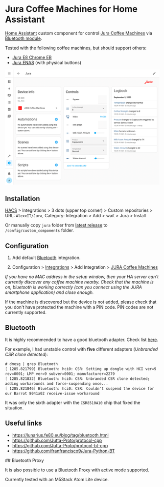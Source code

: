 # Jura Coffee Machines for Home Assistant

[Home Assistant](https://www.home-assistant.io/) custom component for control [Jura Coffee Machines](https://us.jura.com/) via [Bluetooth module](https://us.jura.com/en/homeproducts/accessories/SmartConnect-Main-72167).

Tested with the following coffee machines, but should support others: 
- [Jura E8 Chrome EB](https://us.jura.com/en/homeproducts/machines/E8-Chrome-NAA-15371)
- [Jura ENA8](https://us.jura.com/en/homeproducts/machines/ENA-8-Metropolitan-Black-NA-15281) (with physical buttons)

![](demo.png)

## Installation

[HACS](https://hacs.xyz/) > Integrations > 3 dots (upper top corner) > Custom repositories > URL: `AlexxIT/Jura`, Category: Integration > Add > wait > Jura > Install

Or manually copy `jura` folder from [latest release](https://github.com/AlexxIT/Jura/releases/latest) to `/config/custom_components` folder.

## Configuration

1. Add default [Bluetooth](https://www.home-assistant.io/integrations/bluetooth/) integration. 

2. Configuration > [Integrations](https://my.home-assistant.io/redirect/integrations/) > Add Integration > [JURA Coffee Machines](https://my.home-assistant.io/redirect/config_flow_start/?domain=jura)

*If you have no MAC address in the setup window, then your HA server can't currently discover any coffee machine nearby. Check that the machine is on, bluetooth is working correctly (can you connect using the JURA smartphone application) and close enough.*

If the machine is discovered but the device is not added, please check that you don't have protected the machine with a PIN code. PIN codes are not currently supported.

## Bluetooth

It is highly recommended to have a good bluetooth adapter. Check list [here](https://www.home-assistant.io/integrations/bluetooth/).

For example, I had unstable control with **five** different adapters (*Unbranded CSR clone detected*):

```
# dmesg | grep Bluetooth
[ 1285.821799] Bluetooth: hci0: CSR: Setting up dongle with HCI ver=9 rev=0001; LMP ver=9 subver=0001; manufacturer=2279
[ 1285.821832] Bluetooth: hci0: CSR: Unbranded CSR clone detected; adding workarounds and force-suspending once...
[ 1285.821846] Bluetooth: hci0: CSR: Couldn't suspend the device for our Barrot 8041a02 receive-issue workaround
```

It was only the sixth adapter with the `CSR8510A10` chip that fixed the situation.

## Useful links

- https://lunarius.fe80.eu/blog/tag/bluetooth.html
- https://github.com/Jutta-Proto/protocol-cpp
- https://github.com/Jutta-Proto/protocol-bt-cpp
- https://github.com/franfrancisco9/Jura-Python-BT

## Bluetooth Proxy

It is also possible to use a [Bluetooth Proxy](https://esphome.io/components/bluetooth_proxy.html) with [active](https://esphome.io/components/bluetooth_proxy.html#configuration) mode supported.

Currently tested with an M5Stack Atom Lite device.

